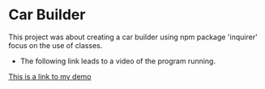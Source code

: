 # Car Builder

This project was about creating a car builder using npm package 'inquirer' focus on the use of classes.

* The following link leads to a video of the program running.

[This is a link to my demo](https://drive.google.com/file/d/1kHGdtjPxFaPeW8a4HIwBOXuwNv9rX5M9/view)
